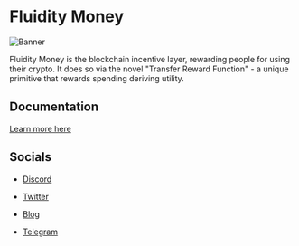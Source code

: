 
# Fluidity Money

![Banner](https://landing-cdn.s3.ap-southeast-2.amazonaws.com/gitbook-content/BANNER_FLUIDITY+(4).png "Banner")

Fluidity Money is the blockchain incentive layer, rewarding people for
using their crypto. It does so via the novel "Transfer Reward Function" -
a unique primitive that rewards spending deriving utility.

## Documentation

[Learn more here](https://fluidity.money "Landing site")

## Socials

- [Discord](https://discord.gg/fluidity "Discord")

- [Twitter](https://twitter.com/fluiditymoney "Twitter")

- [Blog](https://blog.fluidity.money/ "Blog")

- [Telegram](https://t.me/fluiditymoney "Telegram")
